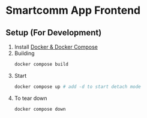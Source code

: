 # Smartcomm App Frontend

## Setup (For Development)

1. Install [Docker & Docker Compose](https://docs.docker.com/engine/install/ubuntu/)
2. Building
    ```bash
    docker compose build
    ```
3. Start
    ```bash
    docker compose up # add -d to start detach mode
    ```
4. To tear down
    ```bash
    docker compose down
    ```